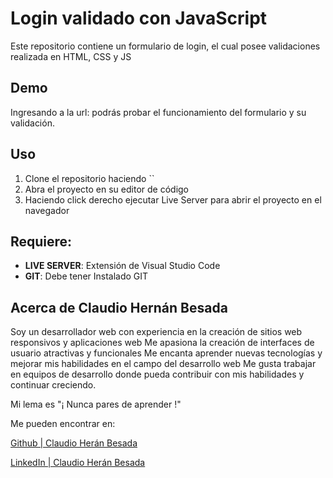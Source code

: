 # Login validado con JavaScript
Este repositorio contiene un formulario de login, el cual posee validaciones realizada en HTML, CSS y JS

## Demo
Ingresando a la url:  podrás probar el funcionamiento del formulario y su validación.

## Uso

1.  Clone el repositorio haciendo ``
2.  Abra el proyecto en su editor de código
3.  Haciendo click derecho ejecutar Live Server para abrir el proyecto en el navegador

## Requiere:

-   **LIVE SERVER**: Extensión de Visual Studio Code
-   **GIT**: Debe tener Instalado GIT

## Acerca de Claudio Hernán Besada
Soy un desarrollador web con experiencia en la creación de sitios web responsivos y aplicaciones web
Me apasiona la creación de interfaces de usuario atractivas y funcionales
Me encanta aprender nuevas tecnologías y mejorar mis habilidades en el campo del desarrollo web
Me gusta trabajar en equipos de desarrollo donde pueda contribuir con mis habilidades y continuar creciendo.

Mi lema es "¡ Nunca pares de aprender !"


Me pueden encontrar en:

[Github | Claudio Herán Besada](https://github.com/claudiohernanbesada)

[LinkedIn | Claudio Herán Besada](https://www.linkedin.com/in/claudiohernanbesada/)